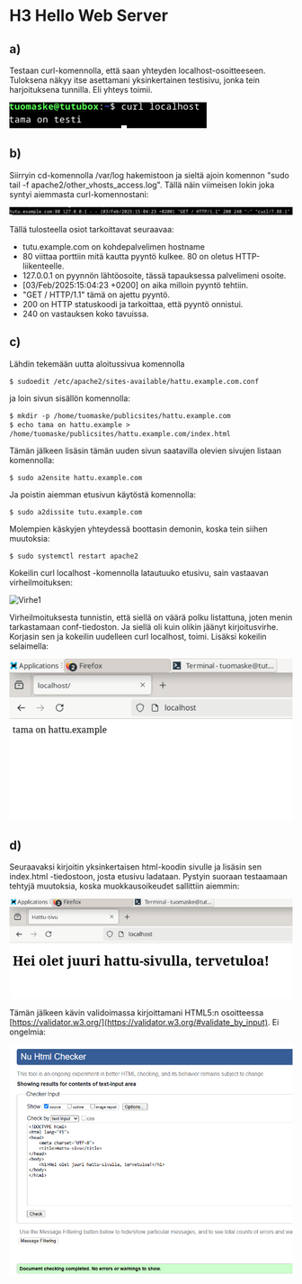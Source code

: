 # H3 Hello Web Server

## a)

Testaan curl-komennolla, että saan yhteyden localhost-osoitteeseen. Tuloksena näkyy itse asettamani yksinkertainen testisivu, jonka tein harjoituksena tunnilla. Eli yhteys toimii.

![Curl_local](H3/Curl_local.png)

## b)

Siirryin cd-komennolla /var/log hakemistoon ja sieltä ajoin komennon "sudo tail -f apache2/other_vhosts_access.log". Tällä näin viimeisen lokin joka syntyi aiemmasta curl-komennostani:

![Curl_log](H3/Curl_log.png)

Tällä tulosteella osiot tarkoittavat seuraavaa:
 -  tutu.example.com on kohdepalvelimen hostname
 -  80 viittaa porttiin mitä kautta pyyntö kulkee. 80 on oletus HTTP-liikenteelle.
 -  127.0.0.1 on pyynnön lähtöosoite, tässä tapauksessa palvelimeni osoite.
 -  [03/Feb/2025:15:04:23 +0200] on aika milloin pyyntö tehtiin.
 -  "GET / HTTP/1.1" tämä on ajettu pyyntö.
 -  200 on HTTP statuskoodi ja tarkoittaa, että pyyntö onnistui.
 -  240 on vastauksen koko tavuissa.

## c)

Lähdin tekemään uutta aloitussivua komennolla

    $ sudoedit /etc/apache2/sites-available/hattu.example.com.conf

ja loin sivun sisällön komennolla:

    $ mkdir -p /home/tuomaske/publicsites/hattu.example.com
    $ echo tama on hattu.example > /home/tuomaske/publicsites/hattu.example.com/index.html

Tämän jälkeen lisäsin tämän uuden sivun saatavilla olevien sivujen listaan komennolla: 

    $ sudo a2ensite hattu.example.com

Ja poistin aiemman etusivun käytöstä komennolla:

    $ sudo a2dissite tutu.example.com

Molempien käskyjen yhteydessä boottasin demonin, koska tein siihen muutoksia: 

    $ sudo systemctl restart apache2

Kokeilin curl localhost -komennolla latautuuko etusivu, sain vastaavan virheilmoituksen: 

![Virhe1](H3/Virhe1.png)

Virheilmoituksesta tunnistin, että siellä on väärä polku listattuna, joten menin tarkastamaan conf-tiedoston. Ja siellä oli kuin olikin jäänyt kirjoitusvirhe. Korjasin sen ja kokeilin uudelleen curl localhost, toimi. Lisäksi kokeilin selaimella: 

![Etusivun_testaus](H3/Testi_etusivu.png)

## d) 

Seuraavaksi kirjoitin yksinkertaisen html-koodin sivulle ja lisäsin sen index.html -tiedostoon, josta etusivu ladataan. Pystyin suoraan testaamaan tehtyjä muutoksia, koska muokkausoikeudet sallittiin aiemmin:

![Etusivun](H3/Etusivu.png)

Tämän jälkeen kävin validoimassa kirjoittamani HTML5:n osoitteessa [https://validator.w3.org/](https://validator.w3.org/#validate_by_input). Ei ongelmia:

![Validointi](H3/Validi.png)








